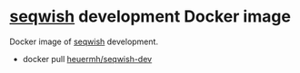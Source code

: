 # [seqwish](https://github.com/ekg/seqwish) development Docker image
Docker image of [seqwish](https://github.com/ekg/seqwish) development.

 * docker pull [heuermh/seqwish-dev](https://registry.hub.docker.com/u/heuermh/seqwish-dev/)
